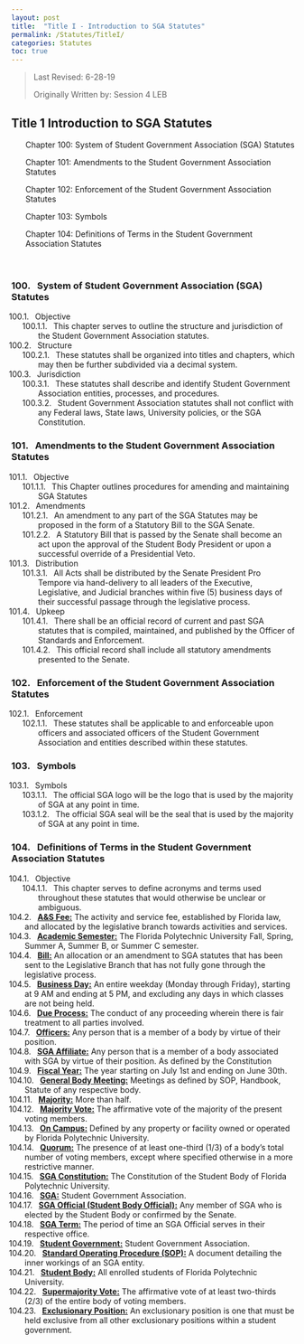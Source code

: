 ```yaml
---
layout: post
title:  "Title I - Introduction to SGA Statutes"
permalink: /Statutes/TitleI/
categories: Statutes
toc: true
---
```


> Last Revised: 6-28-19
>
> Originally Written by: Session 4 LEB

## Title 1 Introduction to SGA Statutes

<p style="margin-left:5%">Chapter 100: System of Student Government Association (SGA) Statutes</p>
<p style="margin-left:5%">Chapter 101: Amendments to the Student Government Association Statutes</p>
<p style="margin-left:5%">Chapter 102: Enforcement of the Student Government Association Statutes</p>
<p style="margin-left:5%">Chapter 103: Symbols</p>
<p style="margin-left:5%">Chapter 104: Definitions of Terms in the Student Government Association Statutes</p>

<style>
	#legal-list { 
		counter-reset: section; 
		counter-increment: section -1;
	}
	#legal-list h3:before { 
		content: "10" counter(section) ". ";
		counter-increment: section;
		margin: 0 0.5em 0 0;
	}
	#legal-list ol {
		counter-reset: clause;
		list-style: none outside none;
		text-indent: -2em;
	}
	#legal-list ol li { counter-increment: clause; }
	#legal-list ol li:before {
		content: "10" counter(section) "." counters(clause, ".") ". ";
		margin: 0 0.5em 0 0;
	}
</style>

<html>
  <header>
  </header>
  <body id="legal-list">
    <h3>System of Student Government Association (SGA) Statutes</h3>
    <ol>
      <li>Objective
        <ol>
          <li>This chapter serves to outline the structure and jurisdiction of the Student Government Association statutes.</li>
        </ol>
      </li>
      <li>Structure
      	<ol>
          <li>These statutes shall be organized into titles and chapters, which may then be further subdivided via a decimal system.</li>
        </ol>
      </li>
      <li>Jurisdiction
      	<ol>
          <li>These statutes shall describe and identify Student Government Association entities, processes, and procedures.</li>
          <li>Student Government Association statutes shall not conflict with any Federal laws, State laws, University policies, or the SGA Constitution.</li>
        </ol>
      </li>
    </ol>
    <h3>Amendments to the Student Government Association Statutes</h3>
    <ol>
    	<li>Objective
    		<ol>
    			<li>This Chapter outlines procedures for amending and maintaining SGA Statutes</li>
    		</ol>
    	</li>
    	<li>Amendments
    		<ol>
    			<li>An amendment to any part of the SGA Statutes may be proposed in the form of a Statutory Bill to the SGA Senate.</li>
    			<li>A Statutory Bill that is passed by the Senate shall become an act upon the approval of the Student Body President or upon a successful override of a Presidential Veto.</li>
    		</ol>
    	</li>
    	<li>Distribution
    		<ol>
    			<li>All Acts shall be distributed by the Senate President Pro Tempore via hand-delivery to all leaders of the Executive, Legislative, and Judicial branches within five (5) business days of their successful passage through the legislative process.
    			</li>
    		</ol>
    	</li>
    	<li>Upkeep
    		<ol>
    			<li>There shall be an official record of current and past SGA statutes that is compiled, maintained, and published by the Officer of Standards and Enforcement.</li>
    			<li>This official record shall include all statutory amendments presented to the Senate.</li>
    		</ol>
    	</li>
    </ol>
    <h3>Enforcement of the Student Government Association Statutes</h3>
    <ol>
    	<li>Enforcement
    		<ol>
    			<li>These statutes shall be applicable to and enforceable upon officers and associated officers of the Student Government Association and entities described within these statutes.</li>
    		</ol>
    	</li>
    </ol>
    <h3>Symbols</h3>
    <ol>
    	<li>Symbols
    		<ol>
    			<li>The official SGA logo will be the logo that is used by the majority of SGA at any point in time.</li>
    			<li>The official SGA seal will be the seal that is used by the majority of SGA at any point in time.</li>
    		</ol>
    	</li>
    </ol>
    <h3>Definitions of Terms in the Student Government Association Statutes</h3>
    <ol>
    	<li>Objective
    		<ol>
    			<li>This chapter serves to define acronyms and terms used throughout these statutes that would otherwise be unclear or ambiguous.</li>
    		</ol>
    	</li>
    	<li><b><u>A&S Fee:</u></b> The activity and service fee, established by Florida law, and allocated by the legislative branch towards activities and services.</li>
    	<li><b><u>Academic Semester:</u></b> The Florida Polytechnic University Fall, Spring, Summer A, Summer B, or Summer C semester.</li>
    	<li><b><u>Bill:</u></b> An allocation or an amendment to SGA statutes that has been sent to the Legislative Branch that has not fully gone through the legislative process.</li>
    	<li><b><u>Business Day:</u></b> An entire weekday (Monday through Friday), starting at 9 AM and ending at 5 PM, and excluding any days in which classes are not being held.</li>
    	<li><b><u>Due Process:</u></b> The conduct of any proceeding wherein there is fair treatment to all parties involved.</li>
    	<li><b><u>Officers:</u></b> Any person that is a member of a body by virtue of their position.</li>
    	<li><b><u>SGA Affiliate:</u></b> Any person that is a member of a body associated with SGA by virtue of their position. As defined by the Constitution</li>
    	<li><b><u>Fiscal Year:</u></b> The year starting on July 1st and ending on June 30th.</li>
    	<li><b><u>General Body Meeting:</u></b> Meetings as defined by SOP, Handbook, Statute of any respective body.</li>
    	<li><b><u>Majority:</u></b> More than half.</li>
    	<li><b><u>Majority Vote:</u></b> The affirmative vote of the majority of the present voting members.</li>
    	<li><b><u>On Campus:</u></b> Defined by any property or facility owned or operated by Florida Polytechnic University.</li>
    	<li><b><u>Quorum:</u></b> The presence of at least one-third (1/3) of a body’s total number of voting members, except where specified otherwise in a more restrictive manner.</li>
    	<li><b><u>SGA Constitution:</u></b> The Constitution of the Student Body of Florida Polytechnic University.</li>
    	<li><b><u>SGA:</u></b> Student Government Association.</li>
    	<li><b><u>SGA Official (Student Body Official):</u></b> Any member of SGA who is elected by the Student Body or confirmed by the Senate.</li>
    	<li><b><u>SGA Term:</u></b> The period of time an SGA Official serves in their respective office.</li>
    	<li><b><u>Student Government:</u></b> Student Government Association.</li>
    	<li><b><u>Standard Operating Procedure (SOP):</u></b> A document detailing the inner workings of an SGA entity.</li>
    	<li><b><u>Student Body:</u></b> All enrolled students of Florida Polytechnic University.</li>
    	<li><b><u>Supermajority Vote:</u></b> The affirmative vote of at least two-thirds (2/3) of the entire body of voting members.</li>
    	<li><b><u>Exclusionary Position:</u></b> An exclusionary position is one that must be held exclusive from all other exclusionary positions within a student government.</li>
    </ol>
  </body> 
</html>
